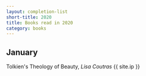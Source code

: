 ```yaml
---
layout: completion-list
short-title: 2020
title: Books read in 2020
category: books
---
```

## January
Tolkien's Theology of Beauty, _Lisa Coutras_ {{ site.ip }}